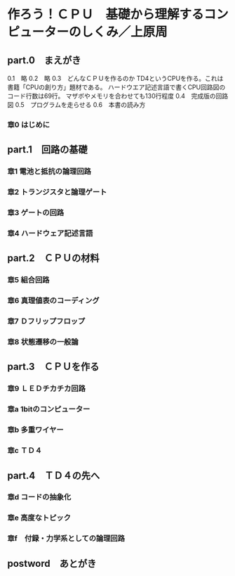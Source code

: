  # 作ろう！ＣＰＵ　基礎から理解するコンピューターのしくみ／上原周

 ## part.0　まえがき
 
0.1　略
0.2　略
0.3　どんなＣＰＵを作るのか
TD4というCPUを作る。これは書籍「CPUの創り方」題材である。
ハードウエア記述言語で書くCPU回路図のコード行数は69行。
マザボやメモリを合わせても130行程度
0.4　完成版の回路図
0.5　プログラムを走らせる
0.6　本書の読み方

 ### 章0 はじめに

 ## part.1　回路の基礎

 ### 章1 電池と抵抗の論理回路

 ### 章2 トランジスタと論理ゲート

 ### 章3 ゲートの回路

 ### 章4 ハードウェア記述言語

 ## part.2　ＣＰＵの材料
 
 ### 章5 組合回路

 ### 章6 真理値表のコーディング

 ### 章7 Ｄフリップフロップ

 ### 章8 状態遷移の一般論

 ## part.3　ＣＰＵを作る

 ### 章9 ＬＥＤチカチカ回路

 ### 章a 1bitのコンピューター

 ### 章b 多重ワイヤー

 ### 章c ＴＤ４

 ## part.4　ＴＤ４の先へ

 ### 章d コードの抽象化

 ### 章e 高度なトピック

 ### 章f　付録・力学系としての論理回路

 ## postword　あとがき
 

